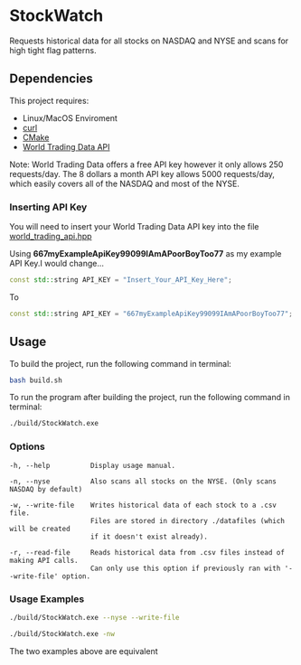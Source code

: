 # StockWatch

Requests historical data for all stocks on NASDAQ and NYSE and scans for high tight flag patterns.

## Dependencies

This project requires:
* Linux/MacOS Enviroment
* [curl](https://curl.haxx.se/download.html)
* [CMake](https://cmake.org/download/)
* [World Trading Data API](https://www.worldtradingdata.com/)

Note: World Trading Data offers a free API key however it only allows 250 requests/day. 
      The 8 dollars a month API key allows 5000 requests/day, which easily covers all of the NASDAQ and most of the NYSE.

### Inserting API Key

You will need to insert your World Trading Data API key into the file
[world_trading_api.hpp](https://github.com/jmolloy19/StockWatch/blob/master/include/stockwatch/world_trading_api.hpp)
  

Using **667myExampleApiKey99099IAmAPoorBoyToo77** as my example API Key.I would change...
```cpp
const std::string API_KEY = "Insert_Your_API_Key_Here";
``` 
To
```cpp
const std::string API_KEY = "667myExampleApiKey99099IAmAPoorBoyToo77";
``` 

## Usage

To build the project, run the following command in terminal:

```bash
bash build.sh
```
To run the program after building the project, run the following command in terminal:

```bash
./build/StockWatch.exe
```

### Options
```
-h, --help          Display usage manual.

-n, --nyse          Also scans all stocks on the NYSE. (Only scans NASDAQ by default)

-w, --write-file    Writes historical data of each stock to a .csv file.
                    Files are stored in directory ./datafiles (which will be created
                    if it doesn't exist already).

-r, --read-file     Reads historical data from .csv files instead of making API calls. 
                    Can only use this option if previously ran with '--write-file' option.
```
### Usage Examples

```bash
./build/StockWatch.exe --nyse --write-file
```

```bash
./build/StockWatch.exe -nw
```

The two examples above are equivalent